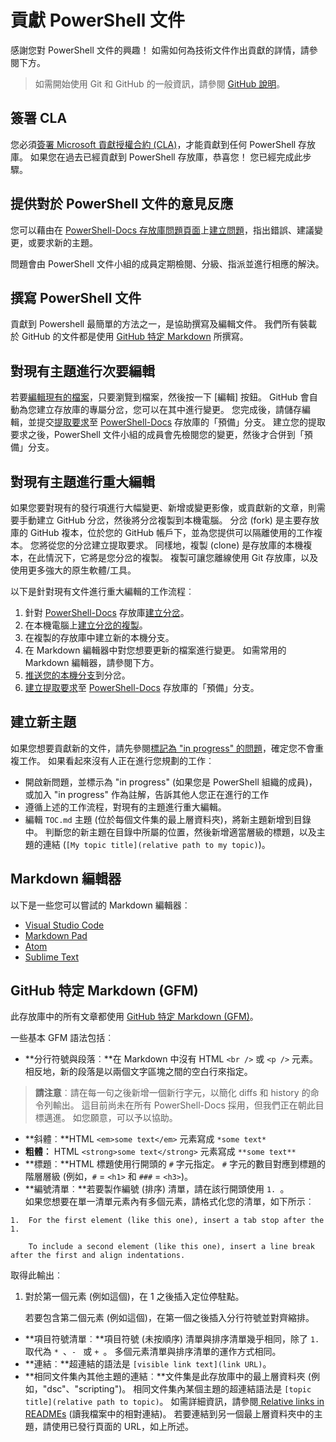 # <a name="contributing-to-powershell-documentation"></a>貢獻 PowerShell 文件

感謝您對 PowerShell 文件的興趣！ 如需如何為技術文件作出貢獻的詳情，請參閱下方。

>如需開始使用 Git 和 GitHub 的一般資訊，請參閱 [GitHub 說明](https://help.github.com/)。 

## <a name="sign-a-cla"></a>簽署 CLA

您必須[簽署 Microsoft 貢獻授權合約 (CLA)](https://cla.microsoft.com/)，才能貢獻到任何 PowerShell 存放庫。 如果您在過去已經貢獻到 PowerShell 存放庫，恭喜您！ 您已經完成此步驟。

## <a name="providing-feedback-on-powershell-documentation"></a>提供對於 PowerShell 文件的意見反應

您可以藉由在 [PowerShell-Docs 存放庫問題頁面](https://github.com/PowerShell/PowerShell-Docs/issues)上[建立問題](https://help.github.com/articles/creating-an-issue/)，指出錯誤、建議變更，或要求新的主題。

問題會由 PowerShell 文件小組的成員定期檢閱、分級、指派並進行相應的解決。

## <a name="writing-powershell-documentation"></a>撰寫 PowerShell 文件

貢獻到 Powershell 最簡單的方法之一，是協助撰寫及編輯文件。 我們所有裝載於 GitHub 的文件都是使用 [GitHub 特定 Markdown](https://help.github.com/articles/github-flavored-markdown/) 所撰寫。

## <a name="making-minor-edits-to-existing-topics"></a>對現有主題進行次要編輯

若要[編輯現有的檔案](https://help.github.com/articles/editing-files-in-another-user-s-repository/)，只要瀏覽到檔案，然後按一下 [編輯] 按鈕。 GitHub 會自動為您建立存放庫的專屬分岔，您可以在其中進行變更。 您完成後，請儲存編輯，並提交[提取要求](https://help.github.com/articles/creating-a-pull-request/)至 [PowerShell-Docs](https://github.com/PowerShell/PowerShell-Docs) 存放庫的「預備」分支。 建立您的提取要求之後，PowerShell 文件小組的成員會先檢閱您的變更，然後才合併到「預備」分支。

## <a name="making-major-edits-to-existing-topics"></a>對現有主題進行重大編輯

如果您要對現有的發行項進行大幅變更、新增或變更影像，或貢獻新的文章，則需要手動建立 GitHub 分岔，然後將分岔複製到本機電腦。 分岔 (fork) 是主要存放庫的 GitHub 複本，位於您的 GitHub 帳戶下，並為您提供可以隔離使用的工作複本。 您將從您的分岔建立提取要求。 同樣地，複製 (clone) 是存放庫的本機複本，在此情況下，它將是您分岔的複製。 複製可讓您離線使用 Git 存放庫，以及使用更多強大的原生軟體/工具。

以下是針對現有文件進行重大編輯的工作流程︰

1. 針對 [PowerShell-Docs](https://github.com/PowerShell/PowerShell-Docs) 存放庫[建立分岔](https://help.github.com/articles/fork-a-repo/)。
2. 在本機電腦上[建立分岔的複製](https://help.github.com/articles/cloning-a-repository/)。
3. 在複製的存放庫中建立新的本機分支。
4. 在 Markdown 編輯器中對您想要更新的檔案進行變更。 
   如需常用的 Markdown 編輯器，請參閱下方。
5. [推送您的本機分支](https://help.github.com/articles/pushing-to-a-remote/)到分岔。
6. [建立提取要求](https://help.github.com/articles/creating-a-pull-request/)至 [PowerShell-Docs](https://github.com/PowerShell/PowerShell-Docs) 存放庫的「預備」分支。

## <a name="creating-new-topics"></a>建立新主題

如果您想要貢獻新的文件，請先參閱[標記為 "in progress" 的問題](https://github.com/PowerShell/PowerShell-Docs/labels/in%20progress)，確定您不會重複工作。
如果看起來沒有人正在進行您規劃的工作︰

* 開啟新問題，並標示為 "in progress" (如果您是 PowerShell 組織的成員)，或加入 "in progress" 作為註解，告訴其他人您正在進行的工作
* 遵循上述的工作流程，對現有的主題進行重大編輯。
* 編輯 `TOC.md` 主題 (位於每個文件集的最上層資料夾)，將新主題新增到目錄中。 
  判斷您的新主題在目錄中所屬的位置，然後新增適當層級的標題，以及主題的連結 (`[My topic title](relative path to my topic)`)。

## <a name="markdown-editors"></a>Markdown 編輯器

以下是一些您可以嘗試的 Markdown 編輯器︰

* [Visual Studio Code](https://code.visualstudio.com)
* [Markdown Pad](http://markdownpad.com/)
* [Atom](https://atom.io/)
* [Sublime Text](http://www.sublimetext.com/)


## <a name="github-flavored-markdown-gfm"></a>GitHub 特定 Markdown (GFM)

此存放庫中的所有文章都使用 [GitHub 特定 Markdown (GFM)](https://help.github.com/articles/github-flavored-markdown/)。

一些基本 GFM 語法包括︰

* **分行符號與段落︰**在 Markdown 中沒有 HTML `<br />` 或 `<p />` 元素。 相反地，新的段落是以兩個文字區塊之間的空白行來指定。

> **請注意**︰請在每一句之後新增一個新行字元，以簡化 diffs 和 history 的命令列輸出。
這目前尚未在所有 PowerShell-Docs 採用，但我們正在朝此目標邁進。 如您願意，可以予以協助。 

* **斜體︰**HTML `<em>some text</em>` 元素寫成 `*some text*`
* **粗體︰** HTML `<strong>some text</strong>` 元素寫成 `**some text**`
* **標題︰**HTML 標題使用行開頭的 `#` 字元指定。 
  `#` 字元的數目對應到標題的階層層級 (例如，`#` = `<h1>` 和 `###` = ```<h3>```)。
* **編號清單︰**若要製作編號 (排序) 清單，請在該行開頭使用 `1. `。  
  如果您想要在單一清單元素內有多個元素，請格式化您的清單，如下所示︰
```        
1.  For the first element (like this one), insert a tab stop after the 1. 

    To include a second element (like this one), insert a line break after the first and align indentations.
```
取得此輸出︰

1.  對於第一個元素 (例如這個)，在 1 之後插入定位停駐點。 

    若要包含第二個元素 (例如這個)，在第一個之後插入分行符號並對齊縮排。

* **項目符號清單︰**項目符號 (未按順序) 清單與排序清單幾乎相同，除了 `1. ` 取代為 `* `、`- ` 或 `+ `。 多個元素清單與排序清單的運作方式相同。
* **連結︰**超連結的語法是 `[visible link text](link URL)`。
* **相同文件集內其他主題的連結︰**文件集是此存放庫中的最上層資料夾 (例如，"dsc"、"scripting")。
    相同文件集內某個主題的超連結語法是 `[topic title](relative path to topic)`。 
    如需詳細資訊，請參閱[ Relative links in READMEs](https://help.github.com/articles/relative-links-in-readmes/) (讀我檔案中的相對連結)。 
    若要連結到另一個最上層資料夾中的主題，請使用已發行頁面的 URL，如上所述。
